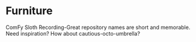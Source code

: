 # Furniture
ComFy Sloth Recording-Great repository names are short and memorable. Need inspiration? How about cautious-octo-umbrella?
